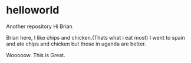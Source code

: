 # helloworld
Another repository
Hi Brian

Brian here, I like chips and chicken.(Thats what i eat most)
I went to spain and ate chips and chicken but those in uganda are better.

Wooooow. This is Great.

